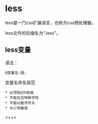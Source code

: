 # less

less是一门css扩展语言，也称为css预处理器。

less文件的后缀名为".less"。

## less变量

语法：

```
@变量名:值;
```

变量名命名规范

```
* 必须有@为前缀
* 不能包含特殊字符
* 不能以数字开头
* 大小写敏感
```

<++>
